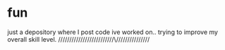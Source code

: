 # fun
just a depository where I post code ive worked on.. trying to improve my overall skill level. 
/\/\/\/\/\/\/\/\/\/\/\/\/\/\/\/\/\/\/\/\/\/\/\/\/\\/\/\/\/\/\/\/\/\/\/\/\/\/\/\/
